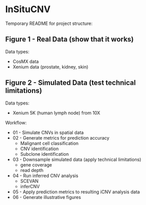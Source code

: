 # InSituCNV

Temporary README for project structure: 

## Figure 1 - Real Data (show that it works)

Data types:
- CosMX data
- Xenium data (prostate, kidney, skin)


## Figure 2 - Simulated Data (test technical limitations)
Data types:
* Xenium 5K (human lymph node) from 10X 

Workflow:
- 01 - Simulate CNVs in spatial data
- 02 - Generate metrics for prediction accuracy
  - Malignant cell classification
  - CNV identification
  - Subclone identification
- 03 - Downsample simulated data (apply technical limitations)
  - gene coverage
  - read depth
- 04 - Run inferred CNV analysis
  - SCEVAN
  - inferCNV
- 05 - Apply prediction metrics to resulting iCNV analysis data
- 06 - Generate illustrative figures

